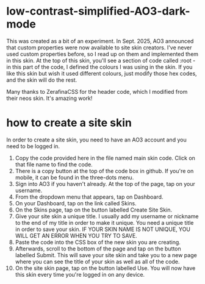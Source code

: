 # low-contrast-simplified-AO3-dark-mode

This was created as a bit of an experiment. In Sept. 2025, AO3 announced that custom properties were now available to site skin creators.
I've never used custom properties before, so I read up on them and implemented them in this skin.
At the top of this skin, you'll see a section of code called :root - in this part of the code, I defined the colours I was using in the skin. 
If you like this skin but wish it used different colours, just modify those hex codes, and the skin will do the rest.

Many thanks to ZerafinaCSS for the header code, which I modified from their neos skin. It's amazing work!

# how to create a site skin

In order to create a site skin, you need to have an AO3 account and you need to be logged in.

1. Copy the code provided here in the file named main skin code. Click on that file name to find the code.
2. There is a copy button at the top of the code box in github. If you're on mobile, it can be found in the three-dots menu.
3. Sign into AO3 if you haven't already. At the top of the page, tap on your username.
4. From the dropdown menu that appears, tap on Dashboard.
5. On your Dashboard, tap on the link called Skins.
6. On the Skins page, tap on the button labelled Create Site Skin.
7. Give your site skin a unique title. I usually add my username or nickname to the end of my title in order to make it unique. You need a unique title in order to save your skin. IF YOUR SKIN NAME IS NOT UNIQUE, YOU WILL GET AN ERROR WHEN YOU TRY TO SAVE.
8. Paste the code into the CSS box of the new skin you are creating.
9. Afterwards, scroll to the bottom of the page and tap on the button labelled Submit. This will save your site skin and take you to a new page where you can see the title of your skin as well as all of the code.
10. On the site skin page, tap on the button labelled Use. You will now have this skin every time you're logged in on any device.
